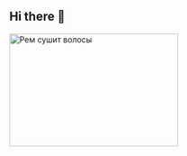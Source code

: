 ## Hi there 👋
<img src="https://media1.tenor.com/m/_U8l85Rj7FwAAAAd/rem-re-zero-re-zero.gif" alt="Рем сушит волосы" width="300" height="200">
<!--
**skilltrik/skilltrik** is a ✨ _special_ ✨ repository because its `README.md` (this file) appears on your GitHub profile.

Here are some ideas to get you started:

- 🔭 I’m currently working on ...
- 🌱 I’m currently learning ...
- 👯 I’m looking to collaborate on ...
- 🤔 I’m looking for help with ...
- 💬 Ask me about ...
- 📫 How to reach me: ...
- 😄 Pronouns: ...
- ⚡ Fun fact: ...
-->
